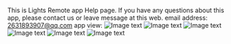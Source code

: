 This is Lights Remote app Help page.
If you have any questions about this app, please contact us or leave message at this web.
email address: 2631893907@qq.com
app view:
![Image text](https://github.com/niteapps/LightsRemote-Privacy-Policy/blob/master/images/IMG_5691.PNG)
![Image text](https://github.com/niteapps/LightsRemote-Privacy-Policy/blob/master/images/IMG_5692.PNG)
![Image text](https://github.com/niteapps/LightsRemote-Privacy-Policy/blob/master/images/IMG_5693.PNG)
![Image text](https://github.com/niteapps/LightsRemote-Privacy-Policy/blob/master/images/IMG_5694.PNG)
![Image text](https://github.com/niteapps/LightsRemote-Privacy-Policy/blob/master/images/IMG_5695.PNG)
![Image text](https://github.com/niteapps/LightsRemote-Privacy-Policy/blob/master/images/IMG_5696.PNG)
